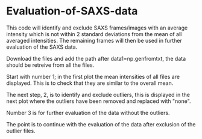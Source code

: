 # Evaluation-of-SAXS-data

This code will identify and exclude SAXS frames/images with an average intensity which is not within 2 standard deviations from the mean of all averaged intensities. The remaining frames will then be used in further evaluation of the SAXS data. 

Download the files and add the path after data1=np.genfromtxt, the data should be retreive from all the files. 

Start with number 1; in the first plot the mean intensities of all files are displayed. This is to check that they are similar to the overall mean. 

The next step, 2, is to identify and exclude outliers, this is displayed in the next plot where the outliers have been removed and replaced with "none".

Number 3 is for further evaluation of the data without the outliers. 

The point is to continue with the evaluation of the data after exclusion of the outlier files.
